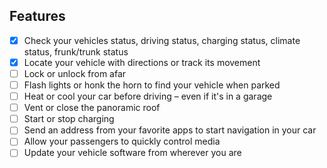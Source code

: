 ## Features

- [x] Check your vehicles status, driving status, charging status, climate status, frunk/trunk status
- [x] Locate your vehicle with directions or track its movement
- [ ] Lock or unlock from afar
- [ ] Flash lights or honk the horn to find your vehicle when parked
- [ ] Heat or cool your car before driving – even if it's in a garage
- [ ] Vent or close the panoramic roof
- [ ] Start or stop charging
- [ ] Send an address from your favorite apps to start navigation in your car
- [ ] Allow your passengers to quickly control media
- [ ] Update your vehicle software from wherever you are
